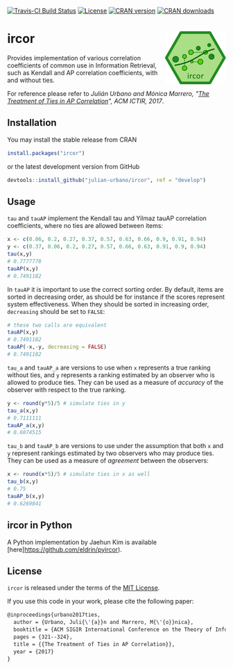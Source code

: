 [![Travis-CI Build Status](https://travis-ci.org/julian-urbano/ircor.svg?branch=develop)](https://travis-ci.org/julian-urbano/ircor)
[![License](https://img.shields.io/badge/license-MIT-brightgreen.svg)](https://opensource.org/licenses/MIT)
[![CRAN version](http://www.r-pkg.org/badges/version/ircor?color=blue)](https://cran.r-project.org/package=ircor) 
[![CRAN downloads](https://cranlogs.r-pkg.org/badges/grand-total/ircor?color=blue)](https://cran.r-project.org/package=ircor) 

# ircor <img src="logo/logo-140x122.png" align="right" />

Provides implementation of various correlation coefficients of common use in Information Retrieval, such as Kendall and AP correlation coefficients, with and without ties.

For reference please refer to *Julián Urbano and Mónica Marrero, "[The Treatment of Ties in AP Correlation](http://julian-urbano.info/files/publications/072-treatment-ties-ap-correlation.pdf)", ACM ICTIR, 2017*.

## Installation

You may install the stable release from CRAN

```r
install.packages("ircor")
```

or the latest development version from GitHub

```r
devtools::install_github("julian-urbano/ircor", ref = "develop")
```

## Usage

`tau` and `tauAP` implement the Kendall tau and Yilmaz tauAP correlation coefficients, where no ties are allowed between items:

```r
x <- c(0.06, 0.2, 0.27, 0.37, 0.57, 0.63, 0.66, 0.9, 0.91, 0.94)
y <- c(0.37, 0.06, 0.2, 0.27, 0.57, 0.66, 0.63, 0.91, 0.9, 0.94)
tau(x,y)
# 0.7777778
tauAP(x,y)
# 0.7491182
```
In `tauAP` it is important to use the correct sorting order. By default, items are sorted in decreasing order, as should be for instance if the scores represent system effectiveness. When they should be sorted in increasing order, `decreasing` should be set to `FALSE`:

```r
# these two calls are equivalent
tauAP(x,y)
# 0.7491182
tauAP(-x,-y, decreasing = FALSE)
# 0.7491182
```

`tau_a` and `tauAP_a` are versions to use when `x` represents a true ranking without ties, and `y` represents a ranking estimated by an observer who is allowed to produce ties. They can be used as a measure of *accuracy* of the observer with respect to the true ranking.

```r
y <- round(y*5)/5 # simulate ties in y
tau_a(x,y)
# 0.7111111
tauAP_a(x,y)
# 0.6074515
```
`tau_b` and `tauAP_b` are versions to use under the assumption that both `x` and `y` represent rankings estimated by two observers who may produce ties. They can be used as a measure of *agreement* between the observers:

```r
x <- round(x*5)/5 # simulate ties in x as well
tau_b(x,y)
# 0.75
tauAP_b(x,y)
# 0.6269841
```

## ircor in Python

A Python implementation by Jaehun Kim is available [here]https://github.com/eldrin/pyircor).

## License

`ircor` is released under the terms of the [MIT License](https://opensource.org/licenses/MIT).

If you use this code in your work, please cite the following paper:

```latex
@inproceedings{urbano2017ties,
  author = {Urbano, Juli{\'{a}}n and Marrero, M{\'{o}}nica},
  booktitle = {ACM SIGIR International Conference on the Theory of Information Retrieval},
  pages = {321--324},
  title = {{The Treatment of Ties in AP Correlation}},
  year = {2017}
}

```
